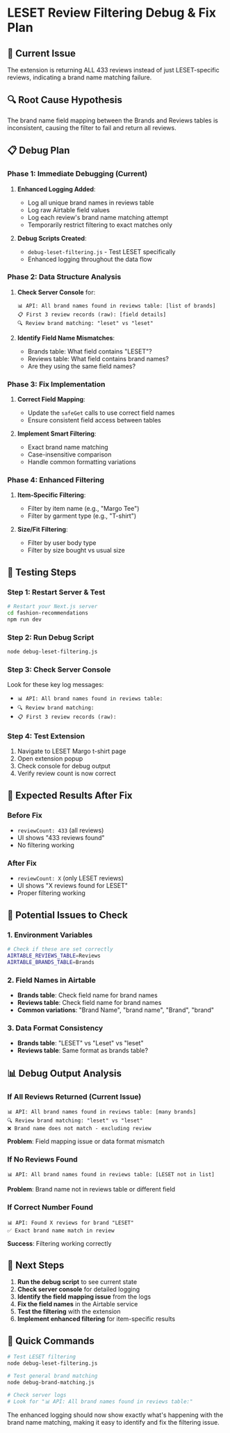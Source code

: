 # LESET Review Filtering Debug & Fix Plan

## 🚨 **Current Issue**
The extension is returning ALL 433 reviews instead of just LESET-specific reviews, indicating a brand name matching failure.

## 🔍 **Root Cause Hypothesis**
The brand name field mapping between the Brands and Reviews tables is inconsistent, causing the filter to fail and return all reviews.

## 📋 **Debug Plan**

### **Phase 1: Immediate Debugging (Current)**
1. **Enhanced Logging Added**:
   - Log all unique brand names in reviews table
   - Log raw Airtable field values
   - Log each review's brand name matching attempt
   - Temporarily restrict filtering to exact matches only

2. **Debug Scripts Created**:
   - `debug-leset-filtering.js` - Test LESET specifically
   - Enhanced logging throughout the data flow

### **Phase 2: Data Structure Analysis**
1. **Check Server Console** for:
   ```
   📊 API: All brand names found in reviews table: [list of brands]
   📋 First 3 review records (raw): [field details]
   🔍 Review brand matching: "leset" vs "leset"
   ```

2. **Identify Field Name Mismatches**:
   - Brands table: What field contains "LESET"?
   - Reviews table: What field contains brand names?
   - Are they using the same field names?

### **Phase 3: Fix Implementation**
1. **Correct Field Mapping**:
   - Update the `safeGet` calls to use correct field names
   - Ensure consistent field access between tables

2. **Implement Smart Filtering**:
   - Exact brand name matching
   - Case-insensitive comparison
   - Handle common formatting variations

### **Phase 4: Enhanced Filtering**
1. **Item-Specific Filtering**:
   - Filter by item name (e.g., "Margo Tee")
   - Filter by garment type (e.g., "T-shirt")

2. **Size/Fit Filtering**:
   - Filter by user body type
   - Filter by size bought vs usual size

## 🧪 **Testing Steps**

### **Step 1: Restart Server & Test**
```bash
# Restart your Next.js server
cd fashion-recommendations
npm run dev
```

### **Step 2: Run Debug Script**
```bash
node debug-leset-filtering.js
```

### **Step 3: Check Server Console**
Look for these key log messages:
- `📊 API: All brand names found in reviews table:`
- `🔍 Review brand matching:`
- `📋 First 3 review records (raw):`

### **Step 4: Test Extension**
1. Navigate to LESET Margo t-shirt page
2. Open extension popup
3. Check console for debug output
4. Verify review count is now correct

## 🎯 **Expected Results After Fix**

### **Before Fix**
- `reviewCount: 433` (all reviews)
- UI shows "433 reviews found"
- No filtering working

### **After Fix**
- `reviewCount: X` (only LESET reviews)
- UI shows "X reviews found for LESET"
- Proper filtering working

## 🔧 **Potential Issues to Check**

### **1. Environment Variables**
```bash
# Check if these are set correctly
AIRTABLE_REVIEWS_TABLE=Reviews
AIRTABLE_BRANDS_TABLE=Brands
```

### **2. Field Names in Airtable**
- **Brands table**: Check field name for brand names
- **Reviews table**: Check field name for brand names
- **Common variations**: "Brand Name", "brand name", "Brand", "brand"

### **3. Data Format Consistency**
- **Brands table**: "LESET" vs "Leset" vs "leset"
- **Reviews table**: Same format as brands table?

## 📊 **Debug Output Analysis**

### **If All Reviews Returned (Current Issue)**
```
📊 API: All brand names found in reviews table: [many brands]
🔍 Review brand matching: "leset" vs "leset"
❌ Brand name does not match - excluding review
```
**Problem**: Field mapping issue or data format mismatch

### **If No Reviews Found**
```
📊 API: All brand names found in reviews table: [LESET not in list]
```
**Problem**: Brand name not in reviews table or different field

### **If Correct Number Found**
```
📊 API: Found X reviews for brand "LESET"
✅ Exact brand name match in review
```
**Success**: Filtering working correctly

## 🚀 **Next Steps**

1. **Run the debug script** to see current state
2. **Check server console** for detailed logging
3. **Identify the field mapping issue** from the logs
4. **Fix the field names** in the Airtable service
5. **Test the filtering** with the extension
6. **Implement enhanced filtering** for item-specific results

## 📝 **Quick Commands**

```bash
# Test LESET filtering
node debug-leset-filtering.js

# Test general brand matching
node debug-brand-matching.js

# Check server logs
# Look for "📊 API: All brand names found in reviews table:"
```

The enhanced logging should now show exactly what's happening with the brand name matching, making it easy to identify and fix the filtering issue.
